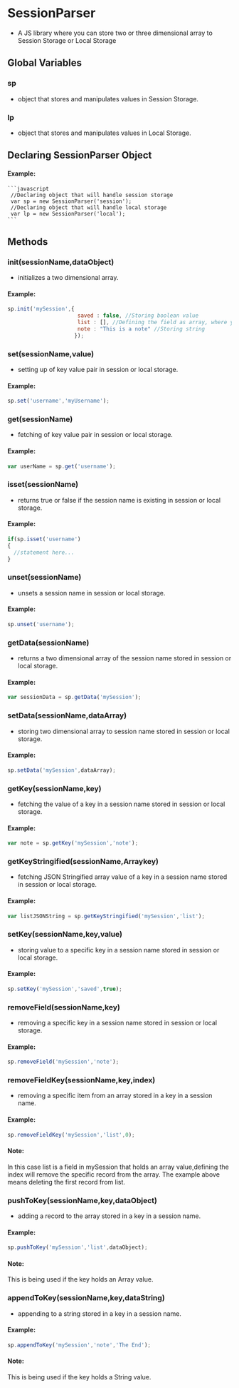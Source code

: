 # SessionParser
- A JS library where you can store two or three dimensional array to Session Storage or Local Storage

## Global Variables
### sp
  - object that stores and manipulates values in Session Storage.
### lp
  - object that stores and manipulates values in Local Storage.
  
## Declaring SessionParser Object
#### Example:
    ```javascript
     //Declaring object that will handle session storage
     var sp = new SessionParser('session');
     //Declaring object that will handle local storage
     var lp = new SessionParser('local');
    ```
  
## Methods

### init(sessionName,dataObject)
  - initializes a two dimensional array.
  #### Example:
  ```javascript
  sp.init('mySession',{
                        saved : false, //Storing boolean value
                        list : [], //Defining the field as array, where you can push data object later on
                        note : "This is a note" //Storing string
                       });
  ```
### set(sessionName,value)
  - setting up of key value pair in session or local storage.
  #### Example:
  ```javascript
  sp.set('username','myUsername');
  ```
### get(sessionName)
  - fetching of key value pair in session or local storage.
  #### Example:
  ```javascript
  var userName = sp.get('username');
  ```
### isset(sessionName)
  - returns true or false if the session name is existing in session or local storage.
  #### Example:
  ```javascript
  if(sp.isset('username')
  {
    //statement here...
  }
  ```
### unset(sessionName)
  - unsets a session name in session or local storage.
  #### Example:
  ```javascript
  sp.unset('username');
  ```
### getData(sessionName)
  - returns a two dimensional array of the session name stored in session or local storage.
  #### Example:
  ```javascript
  var sessionData = sp.getData('mySession');
  ```
### setData(sessionName,dataArray)
  - storing two dimensional array to session name stored in session or local storage.
  #### Example:
  ```javascript
  sp.setData('mySession',dataArray);
  ```
### getKey(sessionName,key)
  - fetching the value of a key in a session name stored in session or local storage.
  #### Example:
  ```javascript
  var note = sp.getKey('mySession','note');
  ```
### getKeyStringified(sessionName,Arraykey)
  - fetching JSON Stringified array value of a key in a session name stored in session or local storage.
  #### Example:
  ```javascript
  var listJSONString = sp.getKeyStringified('mySession','list');
  ```
### setKey(sessionName,key,value)
  - storing value to a specific key in a session name stored in session or local storage.
  #### Example:
  ```javascript
  sp.setKey('mySession','saved',true);
  ```
### removeField(sessionName,key)
  - removing a specific key in a session name stored in session or local storage.
  #### Example:
  ```javascript
  sp.removeField('mySession','note');
  ```
### removeFieldKey(sessionName,key,index)
  - removing a specific item from an array stored in a key in a session name.
  #### Example:
  ```javascript
  sp.removeFieldKey('mySession','list',0);
  ```
  #### Note:
  In this case list is a field in mySession that holds an array value,defining the index will remove the specific record from the array. The example above means deleting the first record from list.
  
### pushToKey(sessionName,key,dataObject)
  - adding a record to the array stored in a key in a session name.
  #### Example:
  ```javascript
  sp.pushToKey('mySession','list',dataObject);
  ```
  #### Note:
  This is being used if the key holds an Array value.
  
### appendToKey(sessionName,key,dataString)
  - appending to a string stored in a key in a session name.
  #### Example:
  ```javascript
  sp.appendToKey('mySession','note','The End');
  ```
  #### Note:
  This is being used if the key holds a String value.

